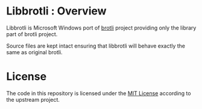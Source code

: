 # Libbrotli : Overview

Libbrotli is Microsoft Windows port of [brotli](https://github.com/google/brotli)
project providing only the library part of brotli project.

Source files are kept intact ensuring that libbrotli will behave
exactly the same as original brotli.

# License

The code in this repository is licensed under the [MIT License](LICENSE.txt)
according to the upstream project.
